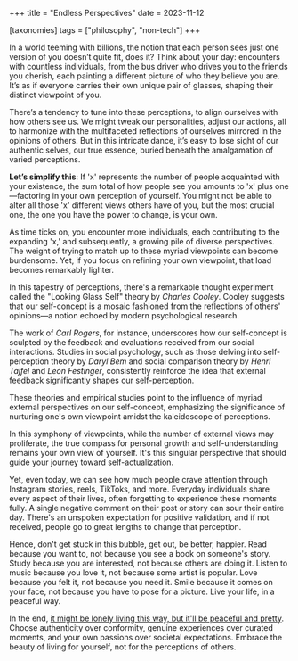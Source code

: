 +++
title = "Endless Perspectives"
date = 2023-11-12

[taxonomies]
tags = ["philosophy", "non-tech"]
+++

In a world teeming with billions, the notion that each person sees just one version of you doesn’t quite fit, does it? Think about your day: encounters with countless individuals, from the bus driver who drives you to the friends you cherish, each painting a different picture of who they believe you are. It’s as if everyone carries their own unique pair of glasses, shaping their distinct viewpoint of you.

<!-- more -->

There’s a tendency to tune into these perceptions, to align ourselves with how others see us. We might tweak our personalities, adjust our actions, all to harmonize with the multifaceted reflections of ourselves mirrored in the opinions of others. But in this intricate dance, it’s easy to lose sight of our authentic selves, our true essence, buried beneath the amalgamation of varied perceptions.

<b>Let’s simplify this</b>: If 'x' represents the number of people acquainted with your existence, the sum total of how people see you amounts to 'x' plus one—factoring in your own perception of yourself. You might not be able to alter all those 'x' different views others have of you, but the most crucial one, the one you have the power to change, is your own.

As time ticks on, you encounter more individuals, each contributing to the expanding 'x,' and subsequently, a growing pile of diverse perspectives. The weight of trying to match up to these myriad viewpoints can become burdensome. Yet, if you focus on refining your own viewpoint, that load becomes remarkably lighter.

In this tapestry of perceptions, there's a remarkable thought experiment called the "Looking Glass Self" theory by *Charles Cooley*. Cooley suggests that our self-concept is a mosaic fashioned from the reflections of others' opinions—a notion echoed by modern psychological research.

The work of *Carl Rogers*, for instance, underscores how our self-concept is sculpted by the feedback and evaluations received from our social interactions. Studies in social psychology, such as those delving into self-perception theory by *Daryl Bem* and social comparison theory by *Henri Tajfel* and *Leon Festinger*, consistently reinforce the idea that external feedback significantly shapes our self-perception.

These theories and empirical studies point to the influence of myriad external perspectives on our self-concept, emphasizing the significance of nurturing one's own viewpoint amidst the kaleidoscope of perceptions.

In this symphony of viewpoints, while the number of external views may proliferate, the true compass for personal growth and self-understanding remains your own view of yourself. It's this singular perspective that should guide your journey toward self-actualization.

Yet, even today, we can see how much people crave attention through Instagram stories, reels, TikToks, and more. Everyday individuals share every aspect of their lives, often forgetting to experience these moments fully. A single negative comment on their post or story can sour their entire day. There's an unspoken expectation for positive validation, and if not received, people go to great lengths to change that perception.

Hence, don't get stuck in this bubble, get out, be better, happier. Read because you want to, not because you see a book on someone's story. Study because you are interested, not because others are doing it. Listen to music because you love it, not because some artist is popular. Love because you felt it, not because you need it. Smile because it comes on your face, not because you have to pose for a picture. Live your life, in a peaceful way.

In the end, <u>it might be lonely living this way, but it'll be peaceful and pretty</u>. Choose authenticity over conformity, genuine experiences over curated moments, and your own passions over societal expectations. Embrace the beauty of living for yourself, not for the perceptions of others.